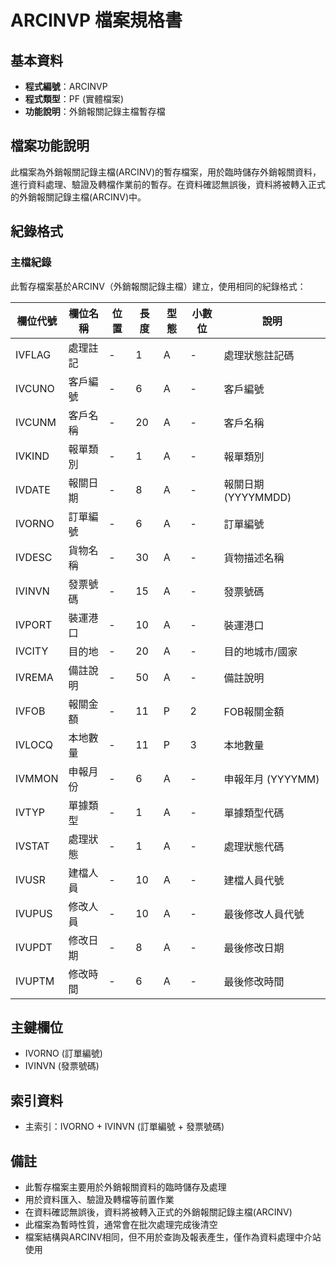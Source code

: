 # ARCINVP 檔案規格書

## 基本資料
* **程式編號**：ARCINVP
* **程式類型**：PF (實體檔案)
* **功能說明**：外銷報關記錄主檔暫存檔

## 檔案功能說明
此檔案為外銷報關記錄主檔(ARCINV)的暫存檔案，用於臨時儲存外銷報關資料，進行資料處理、驗證及轉檔作業前的暫存。在資料確認無誤後，資料將被轉入正式的外銷報關記錄主檔(ARCINV)中。

## 紀錄格式

### 主檔紀錄
此暫存檔案基於ARCINV（外銷報關記錄主檔）建立，使用相同的紀錄格式：

| 欄位代號 | 欄位名稱 | 位置 | 長度 | 型態 | 小數位 | 說明 |
|----------|----------|------|------|------|--------|------|
| IVFLAG | 處理註記 | - | 1 | A | - | 處理狀態註記碼 |
| IVCUNO | 客戶編號 | - | 6 | A | - | 客戶編號 |
| IVCUNM | 客戶名稱 | - | 20 | A | - | 客戶名稱 |
| IVKIND | 報單類別 | - | 1 | A | - | 報單類別 |
| IVDATE | 報關日期 | - | 8 | A | - | 報關日期 (YYYYMMDD) |
| IVORNO | 訂單編號 | - | 6 | A | - | 訂單編號 |
| IVDESC | 貨物名稱 | - | 30 | A | - | 貨物描述名稱 |
| IVINVN | 發票號碼 | - | 15 | A | - | 發票號碼 |
| IVPORT | 裝運港口 | - | 10 | A | - | 裝運港口 |
| IVCITY | 目的地 | - | 20 | A | - | 目的地城市/國家 |
| IVREMA | 備註說明 | - | 50 | A | - | 備註說明 |
| IVFOB | 報關金額 | - | 11 | P | 2 | FOB報關金額 |
| IVLOCQ | 本地數量 | - | 11 | P | 3 | 本地數量 |
| IVMMON | 申報月份 | - | 6 | A | - | 申報年月 (YYYYMM) |
| IVTYP | 單據類型 | - | 1 | A | - | 單據類型代碼 |
| IVSTAT | 處理狀態 | - | 1 | A | - | 處理狀態代碼 |
| IVUSR | 建檔人員 | - | 10 | A | - | 建檔人員代號 |
| IVUPUS | 修改人員 | - | 10 | A | - | 最後修改人員代號 |
| IVUPDT | 修改日期 | - | 8 | A | - | 最後修改日期 |
| IVUPTM | 修改時間 | - | 6 | A | - | 最後修改時間 |

## 主鍵欄位
* IVORNO (訂單編號)
* IVINVN (發票號碼)

## 索引資料
* 主索引：IVORNO + IVINVN (訂單編號 + 發票號碼)

## 備註
* 此暫存檔案主要用於外銷報關資料的臨時儲存及處理
* 用於資料匯入、驗證及轉檔等前置作業
* 在資料確認無誤後，資料將被轉入正式的外銷報關記錄主檔(ARCINV)
* 此檔案為暫時性質，通常會在批次處理完成後清空
* 檔案結構與ARCINV相同，但不用於查詢及報表產生，僅作為資料處理中介站使用 